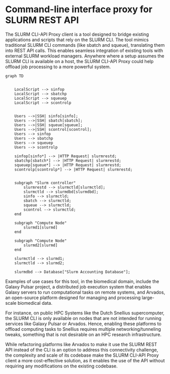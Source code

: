 # Command-line interface proxy for SLURM REST API


The SLURM CLI-API Proxy client is a tool designed to bridge existing applications and scripts that rely on the SLURM CLI. The tool mimics traditional SLURM CLI commands (like sbatch and squeue), translating them into REST API calls. This enables seamless integration of existing tools with external SLURM workload managers. Anywhere where a setup assumes the SLURM CLI is available on a host, the SLURM CLI-API Proxy could help offload job processing to a more powerful system.


```mermaid
graph TD
    

    LocalScript --> sinfop
    LocalScript --> sbatchp
    LocalScript --> squeuep
    LocalScript --> scontrolp

    
    Users -->|SSH| sinfo[sinfo];
    Users -->|SSH| sbatch[sbatch];
    Users -->|SSH| squeue[squeue];
    Users -->|SSH| scontrol[scontrol];
    Users --> sinfop
    Users --> sbatchp
    Users --> squeuep
    Users --> scontrolp

    sinfop[sinfo*] --> |HTTP Request| slurmrestd;
    sbatchp[sbatch*] --> |HTTP Request| slurmrestd;
    squeuep[squeue*] --> |HTTP Request| slurmrestd;
    scontrolp[scontrolp*] --> |HTTP Request| slurmrestd;
    

    subgraph "Slurm controller"
        slurmrestd --> slurmctld[slurmctld];
        slurmctld --> slurmdbd[slurmdbd];
        sinfo --> slurmctld;
        sbatch --> slurmctld;
        squeue --> slurmctld;
        scontrol --> slurmctld;
    end
    
    subgraph "Compute Node"
        slurmd1[slurmd] 
    end
    
    subgraph "Compute Node"
        slurmd2[slurmd]
    end
    
    slurmctld --> slurmd1;
    slurmctld --> slurmd2;
    
    slurmdbd --> Database["Slurm Accounting Database"];
```


Examples of use cases for this tool, in the biomedical domain, include the Galaxy Pulsar project, a distributed job execution system that enables Galaxy servers to run computational tasks on remote systems, and Arvados, an open-source platform designed for managing and processing large-scale biomedical data.

For instance, on public HPC Systems like the Dutch Snellius supercomputer, the SLURM CLI is only available on nodes that are not intended for running services like Galaxy Pulsar or Arvados. Hence, enabling these platforms to offload computing tasks to Snellius requires multiple networking/tunneling tweaks, something that is not desirable on an HPC research infrastructure.

While refactoring platforms like Arvados to make it use the SLURM REST API instead of the CLI is an option to address this connectivity challenge, the complexity and scale of its codebase make the SLURM CLI-API Proxy client a more cost-effective solution, as it enables the use of the API without requiring any modifications on the existing codebase.

